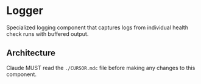 # Logger

Specialized logging component that captures logs from individual health check runs with buffered output.

## Architecture  
Claude MUST read the `./CURSOR.mdc` file before making any changes to this component.